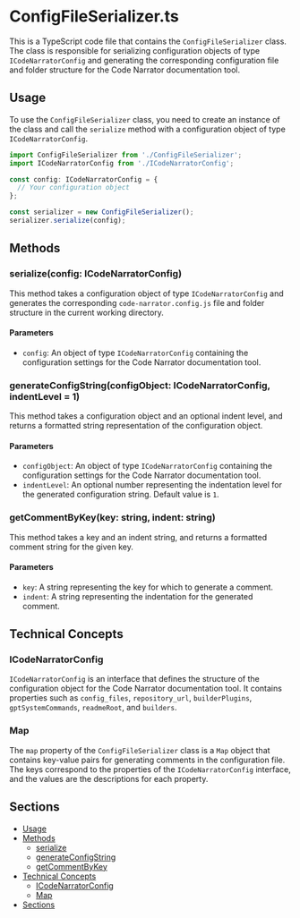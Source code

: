 # ConfigFileSerializer.ts

This is a TypeScript code file that contains the `ConfigFileSerializer` class. The class is responsible for serializing configuration objects of type `ICodeNarratorConfig` and generating the corresponding configuration file and folder structure for the Code Narrator documentation tool.

## Usage

To use the `ConfigFileSerializer` class, you need to create an instance of the class and call the `serialize` method with a configuration object of type `ICodeNarratorConfig`.

```typescript
import ConfigFileSerializer from './ConfigFileSerializer';
import ICodeNarratorConfig from './ICodeNarratorConfig';

const config: ICodeNarratorConfig = {
  // Your configuration object
};

const serializer = new ConfigFileSerializer();
serializer.serialize(config);
```

## Methods

### serialize(config: ICodeNarratorConfig)

This method takes a configuration object of type `ICodeNarratorConfig` and generates the corresponding `code-narrator.config.js` file and folder structure in the current working directory.

#### Parameters

- `config`: An object of type `ICodeNarratorConfig` containing the configuration settings for the Code Narrator documentation tool.

### generateConfigString(configObject: ICodeNarratorConfig, indentLevel = 1)

This method takes a configuration object and an optional indent level, and returns a formatted string representation of the configuration object.

#### Parameters

- `configObject`: An object of type `ICodeNarratorConfig` containing the configuration settings for the Code Narrator documentation tool.
- `indentLevel`: An optional number representing the indentation level for the generated configuration string. Default value is `1`.

### getCommentByKey(key: string, indent: string)

This method takes a key and an indent string, and returns a formatted comment string for the given key.

#### Parameters

- `key`: A string representing the key for which to generate a comment.
- `indent`: A string representing the indentation for the generated comment.

## Technical Concepts

### ICodeNarratorConfig

`ICodeNarratorConfig` is an interface that defines the structure of the configuration object for the Code Narrator documentation tool. It contains properties such as `config_files`, `repository_url`, `builderPlugins`, `gptSystemCommands`, `readmeRoot`, and `builders`.

### Map

The `map` property of the `ConfigFileSerializer` class is a `Map` object that contains key-value pairs for generating comments in the configuration file. The keys correspond to the properties of the `ICodeNarratorConfig` interface, and the values are the descriptions for each property.

## Sections

- [Usage](#usage)
- [Methods](#methods)
  - [serialize](#serializeconfig-icodenarratorconfig)
  - [generateConfigString](#generateconfigstringconfigobject-icodenarratorconfig-indentlevel--1)
  - [getCommentByKey](#getcommentbykeykey-string-indent-string)
- [Technical Concepts](#technical-concepts)
  - [ICodeNarratorConfig](#icodenarratorconfig)
  - [Map](#map)
- [Sections](#sections)